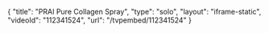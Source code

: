 {
    "title": "PRAI Pure Collagen Spray",
    "type": "solo",
    "layout": "iframe-static",
    "videoId": "112341524",
    "url": "\/tvpembed\/112341524"
}